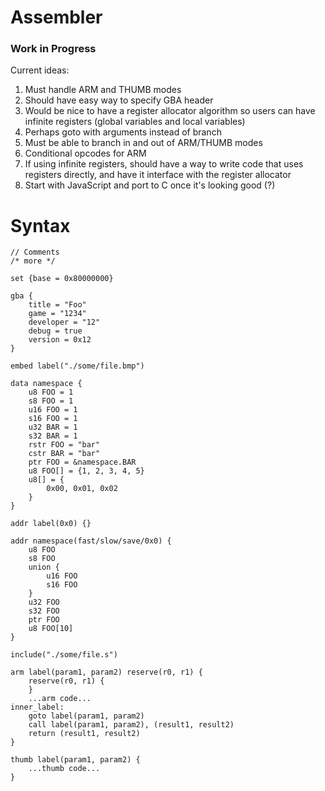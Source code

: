 Assembler
=========

### Work in Progress

Current ideas:

1. Must handle ARM and THUMB modes
2. Should have easy way to specify GBA header
3. Would be nice to have a register allocator algorithm so users can have infinite registers (global
   variables and local variables)
4. Perhaps goto with arguments instead of branch
5. Must be able to branch in and out of ARM/THUMB modes
6. Conditional opcodes for ARM
7. If using infinite registers, should have a way to write code that uses registers directly, and
   have it interface with the register allocator
8. Start with JavaScript and port to C once it's looking good (?)

Syntax
======

```
// Comments
/* more */

set {base = 0x80000000}

gba {
	title = "Foo"
	game = "1234"
	developer = "12"
	debug = true
	version = 0x12
}

embed label("./some/file.bmp")

data namespace {
	u8 FOO = 1
	s8 FOO = 1
	u16 FOO = 1
	s16 FOO = 1
	u32 BAR = 1
	s32 BAR = 1
	rstr FOO = "bar"
	cstr BAR = "bar"
	ptr FOO = &namespace.BAR
	u8 FOO[] = {1, 2, 3, 4, 5}
	u8[] = {
		0x00, 0x01, 0x02
	}
}

addr label(0x0) {}

addr namespace(fast/slow/save/0x0) {
	u8 FOO
	s8 FOO
	union {
		u16 FOO
		s16 FOO
	}
	u32 FOO
	s32 FOO
	ptr FOO
	u8 FOO[10]
}

include("./some/file.s")

arm label(param1, param2) reserve(r0, r1) {
	reserve(r0, r1) {
	}
	...arm code...
inner_label:
	goto label(param1, param2)
	call label(param1, param2), (result1, result2)
	return (result1, result2)
}

thumb label(param1, param2) {
	...thumb code...
}

```
